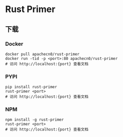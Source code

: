 # Rust Primer

## 下载

### Docker

```
docker pull apachecn0/rust-primer
docker run -tid -p <port>:80 apachecn0/rust-primer
# 访问 http://localhost:{port} 查看文档
```

### PYPI

```
pip install rust-primer
rust-primer <port>
# 访问 http://localhost:{port} 查看文档
```

### NPM

```
npm install -g rust-primer
rust-primer <port>
# 访问 http://localhost:{port} 查看文档
```
